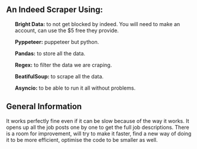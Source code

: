 <h2>An Indeed Scraper Using:</h2>
<ul>
<p><b>Bright Data:</b> to not get blocked by indeed. You will need to make an account, can use the $5 free they provide.</p>
<p><b>Pyppeteer:</b> puppeteer but python.</p>
<p><b>Pandas:</b> to store all the data.</p>
<p><b>Regex:</b> to filter the data we are craping.</p>
<p><b>BeatifulSoup:</b> to scrape all the data.</p>
<p><b>Asyncio:</b> to be able to run it all without problems.</p>
</ul>

<h2>General Information</h2>
<p> It works perfectly fine even if it can be slow because of the way it works. It opens up all the job posts one by one to get the full job descriptions. There is a room for improvement, will try to make it faster, find a new way of doing it to be more efficient, optimise the code to be smaller as well.</p>
